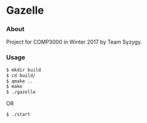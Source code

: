 # Gazelle

### About

Project for COMP3000 in Winter 2017 by Team Syzygy.

### Usage

``` bash
$ mkdir build
$ cd build/
$ qmake ..
$ make
$ ./gazelle
```

OR

``` bash
$ ./start
```



